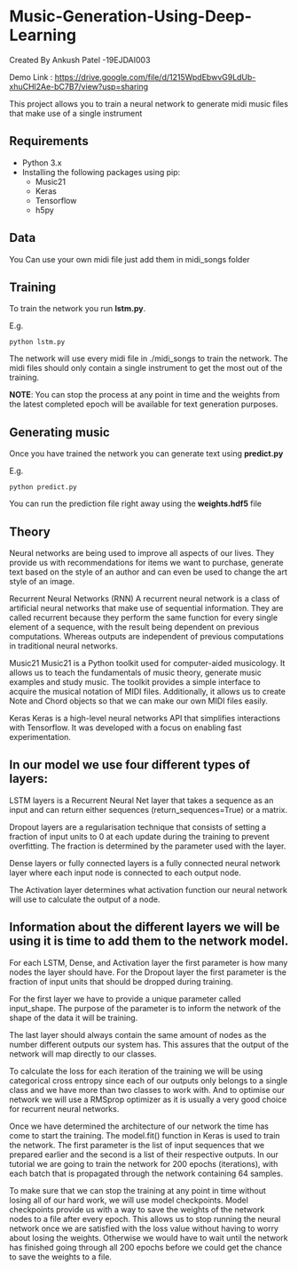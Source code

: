 # Music-Generation-Using-Deep-Learning

Created By Ankush Patel -19EJDAI003

Demo Link : https://drive.google.com/file/d/1215WpdEbwvG9LdUb-xhuCHl2Ae-bC7B7/view?usp=sharing

This project allows you to train a neural network to generate midi music files that make use of a single instrument

## Requirements

* Python 3.x
* Installing the following packages using pip:
	* Music21
	* Keras
	* Tensorflow
	* h5py
	
## Data

You Can use your own midi file just add them in midi_songs folder

## Training

To train the network you run **lstm.py**.

E.g.

```
python lstm.py
```

The network will use every midi file in ./midi_songs to train the network. The midi files should only contain a single instrument to get the most out of the training.

**NOTE**: You can stop the process at any point in time and the weights from the latest completed epoch will be available for text generation purposes.

## Generating music

Once you have trained the network you can generate text using **predict.py**

E.g.

```
python predict.py
```

You can run the prediction file right away using the **weights.hdf5** file

## Theory

Neural networks are being used to improve all aspects of our lives. They provide us with recommendations for items we want to purchase, generate text based on the style of an author and can even be used to change the art style of an image.

Recurrent Neural Networks (RNN)
A recurrent neural network is a class of artificial neural networks that make use of sequential information. They are called recurrent because they perform the same function for every single element of a sequence, with the result being dependent on previous computations. Whereas outputs are independent of previous computations in traditional neural networks.

Music21
Music21 is a Python toolkit used for computer-aided musicology. It allows us to teach the fundamentals of music theory, generate music examples and study music. The toolkit provides a simple interface to acquire the musical notation of MIDI files. Additionally, it allows us to create Note and Chord objects so that we can make our own MIDI files easily.

Keras
Keras is a high-level neural networks API that simplifies interactions with Tensorflow. It was developed with a focus on enabling fast experimentation.

## In our model we use four different types of layers:

LSTM layers is a Recurrent Neural Net layer that takes a sequence as an input and can return either sequences (return_sequences=True) or a matrix.

Dropout layers are a regularisation technique that consists of setting a fraction of input units to 0 at each update during the training to prevent overfitting. The fraction is determined by the parameter used with the layer.

Dense layers or fully connected layers is a fully connected neural network layer where each input node is connected to each output node.

The Activation layer determines what activation function our neural network will use to calculate the output of a node.

## Information about the different layers we will be using it is time to add them to the network model.

For each LSTM, Dense, and Activation layer the first parameter is how many nodes the layer should have. For the Dropout layer the first parameter is the fraction of input units that should be dropped during training.

For the first layer we have to provide a unique parameter called input_shape. The purpose of the parameter is to inform the network of the shape of the data it will be training.

The last layer should always contain the same amount of nodes as the number different outputs our system has. This assures that the output of the network will map directly to our classes.

To calculate the loss for each iteration of the training we will be using categorical cross entropy since each of our outputs only belongs to a single class and we have more than two classes to work with. And to optimise our network we will use a RMSprop optimizer as it is usually a very good choice for recurrent neural networks.

Once we have determined the architecture of our network the time has come to start the training. The model.fit() function in Keras is used to train the network. The first parameter is the list of input sequences that we prepared earlier and the second is a list of their respective outputs. In our tutorial we are going to train the network for 200 epochs (iterations), with each batch that is propagated through the network containing 64 samples.

To make sure that we can stop the training at any point in time without losing all of our hard work, we will use model checkpoints. Model checkpoints provide us with a way to save the weights of the network nodes to a file after every epoch. This allows us to stop running the neural network once we are satisfied with the loss value without having to worry about losing the weights. Otherwise we would have to wait until the network has finished going through all 200 epochs before we could get the chance to save the weights to a file.
